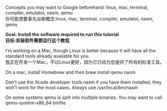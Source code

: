 Concepts you may want to Google beforehand: linux, mac, terminal, compiler, emulator, nasm, qemu<br/>
你可能想要事先谷歌概念:linux, mac, terminal, compiler, emulator, nasm, qemu<br/>

**Goal: Install the software required to run this tutorial<br/>
目标:安装软件需要运行这个教程**

I'm working on a Mac, though Linux is better because it will have all the standard tools already available for you.<br/>
我正在开发一个Mac，不过Linux更好，因为它已经为您提供了所有的标准工具。<br/>

On a mac, install Homebrew and then brew install qemu nasm

Don't use the Xcode developer tools nasm if you have them installed, they won't work for the most cases. Always use /usr/local/bin/nasm

On some systems qemu is split into multiple binaries. You may want to call qemu-system-x86_64 binfile

